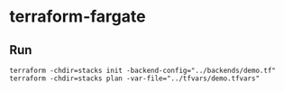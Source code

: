 # terraform-fargate

## Run

    terraform -chdir=stacks init -backend-config="../backends/demo.tf"
    terraform -chdir=stacks plan -var-file="../tfvars/demo.tfvars"
